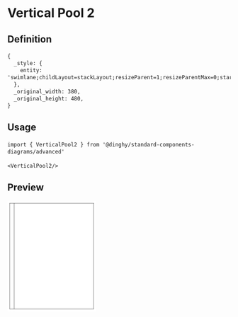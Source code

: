 # Vertical Pool 2

## Definition

```
{
  _style: { 
    entity: 'swimlane;childLayout=stackLayout;resizeParent=1;resizeParentMax=0;startSize=20;horizontal=0;horizontalStack=1;',
  },
  _original_width: 380,
  _original_height: 480,
}
```

## Usage

```
import { VerticalPool2 } from '@dinghy/standard-components-diagrams/advanced'

<VerticalPool2/>
```

## Preview

<img src="./vertical-pool-2.png" width="200"/>
